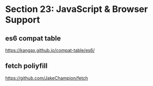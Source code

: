 # Section 23: JavaScript & Browser Support

## es6 compat table

https://kangax.github.io/compat-table/es6/

## fetch poliyfill

https://github.com/JakeChampion/fetch
